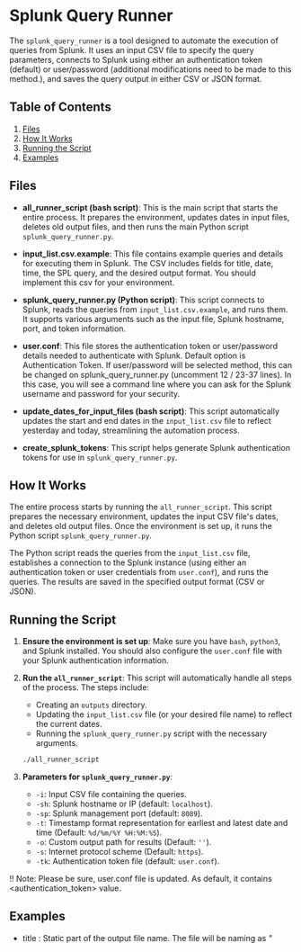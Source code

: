 # Splunk Query Runner

The `splunk_query_runner` is a tool designed to automate the execution of queries from Splunk. It uses an input CSV file to specify the query parameters, connects to Splunk using either an authentication token (default) or user/password (additional modifications need to be made to this method.), and saves the query output in either CSV or JSON format.

## Table of Contents
1. [Files](#files)
2. [How It Works](#how-it-works)
3. [Running the Script](#running-the-script)
4. [Examples](#examples)

## Files

- **all_runner_script (bash script)**: This is the main script that starts the entire process. It prepares the environment, updates dates in input files, deletes old output files, and then runs the main Python script `splunk_query_runner.py`.
  
- **input_list.csv.example**: This file contains example queries and details for executing them in Splunk. The CSV includes fields for title, date, time, the SPL query, and the desired output format. You should implement this csv for your environment. 
  
- **splunk_query_runner.py (Python script)**: This script connects to Splunk, reads the queries from `input_list.csv.example`, and runs them. It supports various arguments such as the input file, Splunk hostname, port, and token information.
  
- **user.conf**: This file stores the authentication token or user/password details needed to authenticate with Splunk. Default option is Authentication Token. If user/password will be selected method, this can be changed on splunk_query_runner.py (uncomment 12 / 23-37 lines). In this case, you will see a command line where you can ask for the Splunk username and password for your security.
  
- **update_dates_for_input_files (bash script)**: This script automatically updates the start and end dates in the `input_list.csv` file to reflect yesterday and today, streamlining the automation process.
  
- **create_splunk_tokens**: This script helps generate Splunk authentication tokens for use in `splunk_query_runner.py`.

## How It Works

The entire process starts by running the `all_runner_script`. This script prepares the necessary environment, updates the input CSV file's dates, and deletes old output files. Once the environment is set up, it runs the Python script `splunk_query_runner.py`.

The Python script reads the queries from the `input_list.csv` file, establishes a connection to the Splunk instance (using either an authentication token or user credentials from `user.conf`), and runs the queries. The results are saved in the specified output format (CSV or JSON).

## Running the Script

1. **Ensure the environment is set up**: Make sure you have `bash`, `python3`, and Splunk installed. You should also configure the `user.conf` file with your Splunk authentication information.

2. **Run the `all_runner_script`**: This script will automatically handle all steps of the process. The steps include:
    - Creating an `outputs` directory.
    - Updating the `input_list.csv` file (or your desired file name) to reflect the current dates.
    - Running the `splunk_query_runner.py` script with the necessary arguments.

    ```bash
    ./all_runner_script
    ```

3. **Parameters for `splunk_query_runner.py`**:
   - `-i`: Input CSV file containing the queries.
   - `-sh`: Splunk hostname or IP (default: `localhost`).
   - `-sp`: Splunk management port (default: `8089`).
   - `-t`: Timestamp format representation for earliest and latest date and time (Default: `%d/%m/%Y %H:%M:%S`).
   - `-o`: Custom output path for results (Default: `''`).
   - `-s`: Internet protocol scheme (Default: `https`).
   - `-tk`: Authentication token file (default: `user.conf`).

!! Note: Please be sure, user.conf file is updated. As default, it contains <authentication_token> value.

## Examples

   - title : Static part of the output file name. The file will be naming as *"<title>-%d%m%YT%H%M%S_%d%m%YT%H%M%S.<file-format>"* and contains latest and earliest timestamps.
   - earliest_date : The earliest date (%d/%m/%Y) that the search will be run.
   - earliest_time : The earliest time (%H:%M:%S) that the search will be run.
   - latest_date : The latest date (%d/%m/%Y) that the search will be run.
   - latest_time : The latest time (%H:%M:%S) that the search will be run.
   - spl : The Splunk query that runs successfully on the Splunk UI.
   - output_format : The value will be the output format (CSV or JSON).
   - param : If there is a parametric timestamp as "%Y-%m-%d %H:%M:%S" format, this will be true. Otherwise, false.


Here’s an example of how the input CSV file (`input_list.csv.example`) looks like:

```csv
title;earliest_date;earliest_time;latest_date;latest_time;spl;output_format;param
EXAMPLE_internal;24/06/2024;10:00:00;24/06/2024;12:00:00;index=_internal | table host, log_level, sourcetype, _time | head  15;csv;false
EXAMPLE_savedsearch;01/06/2024;13:00:00;24/06/2024;14:00:00;| savedsearch "License Usage Data Cube";json;false
EXAMPLE_dbxquery;01/06/2024;13:00:00;24/06/2024;14:00:00;| dbxquery connection=<connection> query="SELECT date, time, msg FROM db_name.table_name WHERE STR_TO_DATE(CONCAT(date, ' ', time), '%Y-%m-%d %H:%i:%s') > ? ORDER BY date, time ASC" params="2024-11-12 17:05:39";csv;true
```

## Example Outputs on Terminal
```
STARTING ALL RUNNER SCRIPT

mkdir: outputs: File exists



Deleting old output files

rm: outputs/*: No such file or directory

Running splunk_query_runner.py



[{'earliest': 1728334800,
  'latest': 1728421200,
  'payload': {'earliest_time': 1728334800,
              'latest_time': 1728421200,
              'output_mode': 'csv',
              'search_mode': 'normal'},
  'spl': 'index=_internal | table host, log_level, sourcetype, _time | head  '
         '15',
  'title': 'EXAMPLE_internal'},
 {'earliest': 1728334800,
  'latest': 1728421200,
  'payload': {'earliest_time': 1728334800,
              'latest_time': 1728421200,
              'output_mode': 'json',
              'search_mode': 'normal'},
  'spl': '|tstats count where index=_internal by sourcetype | head 5',
  'title': 'EXAMPLE_tstats'},
 {'earliest': 1728334800,
  'latest': 1728421200,
  'payload': {'earliest_time': 1728334800,
              'latest_time': 1728421200,
              'output_mode': 'csv',
              'search_mode': 'normal'},
  'spl': 'index=nosuchindex',
  'title': 'EXAMPLE_empty'}]


8089    :   https    :   localhost


Splunk service created successfully
-----------------------------------
Running query for: EXAMPLE_internal_08102024T000000_09102024T000000.csv
Running query for: EXAMPLE_tstats_08102024T000000_09102024T000000.json
Running query for: X_EXAMPLE_empty_08102024T000000_09102024T000000.csv
```